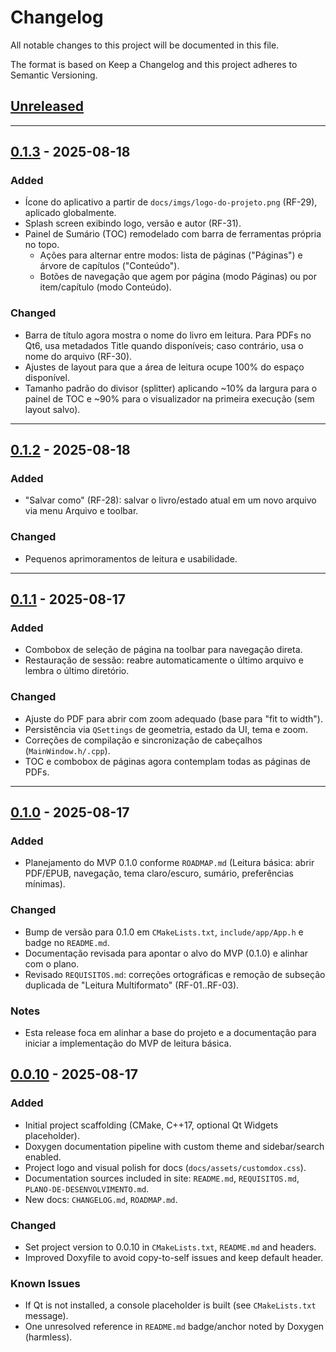 # Changelog

All notable changes to this project will be documented in this file.

The format is based on Keep a Changelog and this project adheres to Semantic Versioning.

## [Unreleased]

---

## [0.1.3] - 2025-08-18
### Added
- Ícone do aplicativo a partir de `docs/imgs/logo-do-projeto.png` (RF-29), aplicado globalmente.
- Splash screen exibindo logo, versão e autor (RF-31).
- Painel de Sumário (TOC) remodelado com barra de ferramentas própria no topo.
  - Ações para alternar entre modos: lista de páginas ("Páginas") e árvore de capítulos ("Conteúdo").
  - Botões de navegação que agem por página (modo Páginas) ou por item/capítulo (modo Conteúdo).

### Changed
- Barra de título agora mostra o nome do livro em leitura. Para PDFs no Qt6, usa metadados Title quando disponíveis; caso contrário, usa o nome do arquivo (RF-30).
- Ajustes de layout para que a área de leitura ocupe 100% do espaço disponível.
- Tamanho padrão do divisor (splitter) aplicando ~10% da largura para o painel de TOC e ~90% para o visualizador na primeira execução (sem layout salvo).

---

## [0.1.2] - 2025-08-18
### Added
- "Salvar como" (RF-28): salvar o livro/estado atual em um novo arquivo via menu Arquivo e toolbar.

### Changed
- Pequenos aprimoramentos de leitura e usabilidade.

---

## [0.1.1] - 2025-08-17
### Added
- Combobox de seleção de página na toolbar para navegação direta.
- Restauração de sessão: reabre automaticamente o último arquivo e lembra o último diretório.

### Changed
- Ajuste do PDF para abrir com zoom adequado (base para "fit to width").
- Persistência via `QSettings` de geometria, estado da UI, tema e zoom.
- Correções de compilação e sincronização de cabeçalhos (`MainWindow.h/.cpp`).
 - TOC e combobox de páginas agora contemplam todas as páginas de PDFs.

---

## [0.1.0] - 2025-08-17
### Added
- Planejamento do MVP 0.1.0 conforme `ROADMAP.md` (Leitura básica: abrir PDF/EPUB, navegação, tema claro/escuro, sumário, preferências mínimas).

### Changed
- Bump de versão para 0.1.0 em `CMakeLists.txt`, `include/app/App.h` e badge no `README.md`.
- Documentação revisada para apontar o alvo do MVP (0.1.0) e alinhar com o plano.
 - Revisado `REQUISITOS.md`: correções ortográficas e remoção de subseção duplicada de "Leitura Multiformato" (RF-01..RF-03).

### Notes
- Esta release foca em alinhar a base do projeto e a documentação para iniciar a implementação do MVP de leitura básica.

## [0.0.10] - 2025-08-17
### Added
- Initial project scaffolding (CMake, C++17, optional Qt Widgets placeholder).
- Doxygen documentation pipeline with custom theme and sidebar/search enabled.
- Project logo and visual polish for docs (`docs/assets/customdox.css`).
- Documentation sources included in site: `README.md`, `REQUISITOS.md`, `PLANO-DE-DESENVOLVIMENTO.md`.
- New docs: `CHANGELOG.md`, `ROADMAP.md`.

### Changed
- Set project version to 0.0.10 in `CMakeLists.txt`, `README.md` and headers.
- Improved Doxyfile to avoid copy-to-self issues and keep default header.

### Known Issues
- If Qt is not installed, a console placeholder is built (see `CMakeLists.txt` message).
- One unresolved reference in `README.md` badge/anchor noted by Doxygen (harmless).

[Unreleased]: https://github.com/RapportTecnologia/GenAi-E-Book-Reader/compare/v0.1.3...HEAD
[0.1.3]: https://github.com/RapportTecnologia/GenAi-E-Book-Reader/releases/tag/v0.1.3
[0.1.2]: https://github.com/RapportTecnologia/GenAi-E-Book-Reader/releases/tag/v0.1.2
[0.1.1]: https://github.com/RapportTecnologia/GenAi-E-Book-Reader/releases/tag/v0.1.1
[0.1.0]: https://github.com/RapportTecnologia/GenAi-E-Book-Reader/releases/tag/v0.1.0
[0.0.10]: https://github.com/RapportTecnologia/GenAi-E-Book-Reader/releases/tag/v0.0.10

